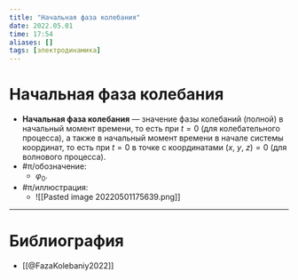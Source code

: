 ```yaml
---
title: "Начальная фаза колебания"
date: 2022.05.01
time: 17:54
aliases: []
tags: [электродинамика]
---
```


# Начальная фаза колебания

- **Начальная фаза колебания** — значение фазы колебаний (полной) в начальный момент времени, то есть при $t=0$ (для колебательного процесса), а также в начальный момент времени в начале системы координат, то есть при $t=0$ в точке с координатами $(x,\ y,\ z)=0$ (для волнового процесса).
- #π/обозначение:
	- $\varphi_{0}$.
- #π/иллюстрация:
	- ![[Pasted image 20220501175639.png]]

---

# Библиография

- [[@FazaKolebaniy2022]]